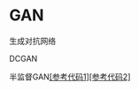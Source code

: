 # GAN
生成对抗网络

DCGAN  

半监督GAN[[参考代码1]](https://github.com/luoyingmin/ssgan/blob/master/model.py)[[参考代码2]](https://github.com/gitlimlab/SSGAN-Tensorflow/blob/master/model.py)  
